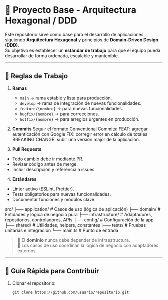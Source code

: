 # 🚀 Proyecto Base - Arquitectura Hexagonal / DDD

Este repositorio sirve como base para el desarrollo de aplicaciones siguiendo **Arquitectura Hexagonal** y principios de **Domain-Driven Design (DDD)**.  
Su objetivo es establecer un **estándar de trabajo** para que el equipo pueda desarrollar de forma ordenada, escalable y mantenible.

---

## 📌 Reglas de Trabajo

1. **Ramas**
   - `main` → rama estable y lista para producción.
   - `develop` → rama de integración de nuevas funcionalidades.
   - `feature/{nombre}` → para nuevas funcionalidades.
   - `bugfix/{nombre}` → para correcciones.
   - `hotfix/{nombre}` → para arreglos urgentes en producción. 

2. **Commits**
   Seguir el formato [Conventional Commits](https://www.conventionalcommits.org/):
FEAT: agregar autenticación con Google
FIX: corregir error en cálculo de totales
BREAKING CHANGE: subir una version major de la aplicación.

3. **Pull Requests**
- Todo cambio debe ir mediante PR.
- Revisar código antes de merge.
- Incluir descripción y referencia a issues.

4. **Estándares**
- Linter activo (ESLint, Prettier).
- Tests obligatorios para nuevas funcionalidades.
- Documentar funciones y módulos clave.

src/
├── application/ # Casos de uso (lógica de aplicación)
├── domain/ # Entidades y lógica de negocio pura
├── infrastructure/ # Adaptadores, repositorios, controladores, APIs
├── config/ # Configuración de la app
├── shared/ # Utilidades, helpers, constantes
├── tests/ # Pruebas unitarias e integración
└── main.ts # Punto de entrada

> 🔹 El **dominio** nunca debe depender de infraestructura.  
> 🔹 Los casos de uso coordinan la lógica de negocio con adaptadores externos.  

---

## 📖 Guía Rápida para Contribuir

1. Clonar el repositorio:
   ```bash
   git clone https://github.com/usuario/repositorio.git
